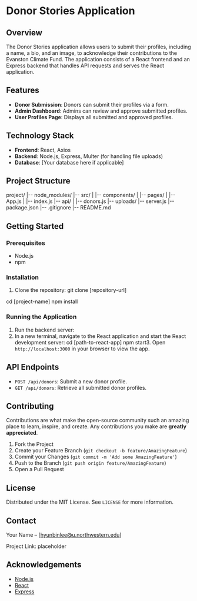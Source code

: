 # Donor Stories Application

## Overview
The Donor Stories application allows users to submit their profiles, including a name, a bio, and an image, to acknowledge their contributions to the Evanston Climate Fund. The application consists of a React frontend and an Express backend that handles API requests and serves the React application.

## Features
- **Donor Submission**: Donors can submit their profiles via a form.
- **Admin Dashboard**: Admins can review and approve submitted profiles.
- **User Profiles Page**: Displays all submitted and approved profiles.

## Technology Stack
- **Frontend**: React, Axios
- **Backend**: Node.js, Express, Multer (for handling file uploads)
- **Database**: [Your database here if applicable]

## Project Structure
project/
|-- node_modules/
|-- src/
| |-- components/
| |-- pages/
| |-- App.js
| |-- index.js
|-- api/
| |-- donors.js
|-- uploads/
|-- server.js
|-- package.json
|-- .gitignore
|-- README.md


## Getting Started

### Prerequisites
- Node.js
- npm

### Installation
1. Clone the repository:
git clone [repository-url]

cd [project-name]
npm install


### Running the Application
1. Run the backend server:
2. In a new terminal, navigate to the React application and start the React development server:
cd [path-to-react-app]
npm start3. Open `http://localhost:3000` in your browser to view the app.

## API Endpoints
- `POST /api/donors`: Submit a new donor profile.
- `GET /api/donors`: Retrieve all submitted donor profiles.

## Contributing
Contributions are what make the open-source community such an amazing place to learn, inspire, and create. Any contributions you make are **greatly appreciated**.

1. Fork the Project
2. Create your Feature Branch (`git checkout -b feature/AmazingFeature`)
3. Commit your Changes (`git commit -m 'Add some AmazingFeature'`)
4. Push to the Branch (`git push origin feature/AmazingFeature`)
5. Open a Pull Request

## License
Distributed under the MIT License. See `LICENSE` for more information.

## Contact
Your Name – [hyunbinlee@u.northwestern.edu]

Project Link: placeholder

## Acknowledgements
- [Node.js](https://nodejs.org/)
- [React](https://reactjs.org/)
- [Express](https://expressjs.com/)
